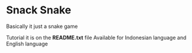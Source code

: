# Snack Snake
Basically it just a snake game

Tutorial it is on the **README.txt** file
Available for Indonesian language and English language

